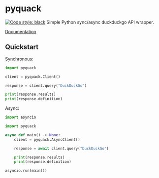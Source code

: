 # pyquack
[![Code style: black](https://img.shields.io/badge/code%20style-black-000000.svg)](https://github.com/psf/black)
Simple Python sync/async duckduckgo API wrapper.

[Documentation](https://anand2312.tech/pyquack)

## Quickstart

Synchronous:
```py
import pyquack

client = pyquack.Client()

response = client.query("DuckDuckGo")

print(response.results)
print(response.definition)
```

Async:
```py
import asyncio

import pyquack

async def main() -> None:
    client = pyquack.AsyncClient()

    response = await client.query("DuckDuckGo")

    print(response.results)
    print(response.definition)

asyncio.run(main())
```
